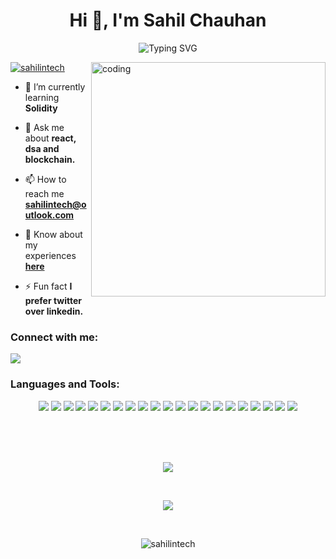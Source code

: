 <!--- ![visitors](https://visitor-badge.laobi.icu/badge?page_id=sahilintech.sahilintech) -->
<h1 align="center">Hi 👋, I'm Sahil Chauhan</h1>
<p align="center">
  <img src="https://readme-typing-svg.herokuapp.com?font=&color=964EF7&lines=Full+Stack+Developer;Connect+With+Me&center=true" alt="Typing SVG">
</p>
<!--- ---><!--- ---><!--- ---><!--- ---><!--- ---><!--- --->

<img align="right" alt="coding" width="375px" src="https://miro.medium.com/max/828/0*7Q3yvSIv_t0ioJ-Z.gif">

<p align="left"> <a href="https://twitter.com/sahilintech" target="_blank"><img src="https://img.shields.io/twitter/follow/sahilintech?logo=twitter&style=for-the-badge" alt="sahilintech" /></a> </p>

- 🌱 I’m currently learning **Solidity**

- 💬 Ask me about **react, dsa and blockchain.**

- 📫 How to reach me **sahilintech@outlook.com**

- 📄 Know about my experiences <a href="https://bit.ly/getMyResume" target="_blank">**here**</a>

- ⚡ Fun fact **I prefer twitter over linkedin.**

<h3 align="left">Connect with me:</h3>
<p align="left">
 <a href="https://twitter.com/sahilintech" target="_blank">
 <img src="https://img.shields.io/badge/-sahilintech-blue?style=flat-square&logo=twitter&logoColor=white&link=https://twitter.com/sahilintech"/>
</a>
</p>

<h3 align="left">Languages and Tools:</h3>
<p align="center">
<img src="https://img.shields.io/badge/C-00599C?style=flat-square&logo=c&logoColor=white"/>
<img src="https://img.shields.io/badge/-Java-E34A86?style=flat-square&logo=java"/>
<img src="https://img.shields.io/badge/-C++-00599C?style=flat-square&logo=c"/>
<img src="https://img.shields.io/badge/Python-3776AB?style=flat-square&logo=python&logoColor=white"/>
<img src="https://img.shields.io/badge/-Solidity-00599C?style=flat-square&logo=solidity"/>
<img src="https://img.shields.io/badge/-HTML5-E34F26?style=flat-square&logo=html5&logoColor=white"/>
<img src="https://img.shields.io/badge/-CSS3-1572B6?style=flat-square&logo=css3"/>
<img src="https://img.shields.io/badge/-Bootstrap-563D7C?style=flat-square&logo=bootstrap"/>
<img src="https://img.shields.io/badge/-Heroku-430098?style=flat-square&logo=heroku"/>
<img src="https://img.shields.io/badge/-JavaScript-133337?style=flat-square&logo=javascript"/>
<img src="https://img.shields.io/badge/-Nodejs-333333?style=flat-square&logo=Node.js"/>
<img src="https://img.shields.io/badge/Express.js-404D59?style=flat-square&logo=express"/>
<img src="https://img.shields.io/badge/-React-DD4124?style=flat-square&logo=react"/>
<img src="https://img.shields.io/badge/-MongoDB-C3447A?style=flat-square&logo=mongodb"/>
<img src="https://img.shields.io/badge/-MySQL-BC243C?style=flat-square&logo=mysql&logoColor=white"/>
<img src="https://img.shields.io/badge/-Git-5B5EA6?style=flat-square&logo=git"/>
<img src="https://img.shields.io/badge/-GitHub-black?style=flat-square&logo=github"/>
<img src="https://img.shields.io/badge/-Selenium-B55A30?style=flat-square&logo=selenium"/>
<img src="https://img.shields.io/badge/-VsCode-B55A30?style=flat-square&logo=visual-studio-code"/>
<img src="https://img.shields.io/badge/-Linux-FCC624?style=flat-square&logo=linux&logoColor=white"/>
<img src="https://img.shields.io/badge/Ubuntu-E95420?style=flat-square&logo=ubuntu&logoColor=white"/>
</p>
<br>
<br>
 
<p align="center">
  <br>
  <img src="https://github-readme-stats.zohan.tech/api?username=sahilintech&show_icons=true&theme=tokyonight" />
</p>
<br>
 
<p align="center"> 

  <img src="https://github-readme-stats.zohan.tech/api/top-langs?username=sahilintech&show_icons=true&theme=tokyonight&locale=en&layout=compact"/>
</p>

 
<br>
<p align="center">

<img src="https://github-readme-streak-stats.herokuapp.com/?user=sahilintech&theme=tokyonight&" alt="sahilintech" />

</p>
